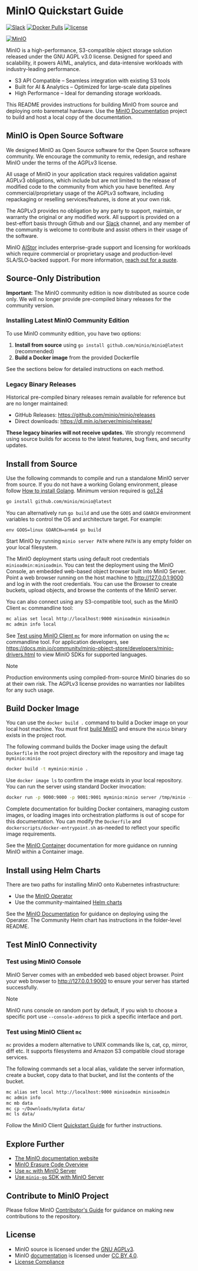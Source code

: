 # MinIO Quickstart Guide

[![Slack](https://slack.min.io/slack?type=svg)](https://slack.min.io) [![Docker Pulls](https://img.shields.io/docker/pulls/minio/minio.svg?maxAge=604800)](https://hub.docker.com/r/minio/minio/) [![license](https://img.shields.io/badge/license-AGPL%20V3-blue)](https://github.com/minio/minio/blob/master/LICENSE)

[![MinIO](https://raw.githubusercontent.com/minio/minio/master/.github/logo.svg?sanitize=true)](https://min.io)

MinIO is a high-performance, S3-compatible object storage solution released under the GNU AGPL v3.0 license.
Designed for speed and scalability, it powers AI/ML, analytics, and data-intensive workloads with industry-leading performance.

- S3 API Compatible – Seamless integration with existing S3 tools
- Built for AI & Analytics – Optimized for large-scale data pipelines
- High Performance – Ideal for demanding storage workloads.

This README provides instructions for building MinIO from source and deploying onto baremetal hardware.
Use the [MinIO Documentation](https://github.com/minio/docs) project to build and host a local copy of the documentation.

## MinIO is Open Source Software

We designed MinIO as Open Source software for the Open Source software community. We encourage the community to remix, redesign, and reshare MinIO under the terms of the AGPLv3 license.

All usage of MinIO in your application stack requires validation against AGPLv3 obligations, which include but are not limited to the release of modified code to the community from which you have benefited. Any commercial/proprietary usage of the AGPLv3 software, including repackaging or reselling services/features, is done at your own risk.

The AGPLv3 provides no obligation by any party to support, maintain, or warranty the original or any modified work.
All support is provided on a best-effort basis through Github and our [Slack](https//slack.min.io) channel, and any member of the community is welcome to contribute and assist others in their usage of the software.

MinIO [AIStor](https://www.min.io/product/aistor) includes enterprise-grade support and licensing for workloads which require commercial or proprietary usage and production-level SLA/SLO-backed support. For more information, [reach out for a quote](https://min.io/pricing).

## Source-Only Distribution

**Important:** The MinIO community edition is now distributed as source code only. We will no longer provide pre-compiled binary releases for the community version.

### Installing Latest MinIO Community Edition

To use MinIO community edition, you have two options:

1. **Install from source** using `go install github.com/minio/minio@latest` (recommended)
2. **Build a Docker image** from the provided Dockerfile

See the sections below for detailed instructions on each method.

### Legacy Binary Releases

Historical pre-compiled binary releases remain available for reference but are no longer maintained:
- GitHub Releases: https://github.com/minio/minio/releases
- Direct downloads: https://dl.min.io/server/minio/release/

**These legacy binaries will not receive updates.** We strongly recommend using source builds for access to the latest features, bug fixes, and security updates.

## Install from Source

Use the following commands to compile and run a standalone MinIO server from source.
If you do not have a working Golang environment, please follow [How to install Golang](https://golang.org/doc/install). Minimum version required is [go1.24](https://golang.org/dl/#stable)

```sh
go install github.com/minio/minio@latest
```

You can alternatively run `go build` and use the `GOOS` and `GOARCH` environment variables to control the OS and architecture target.
For example:

```
env GOOS=linux GOARCH=arm64 go build
```

Start MinIO by running `minio server PATH` where `PATH` is any empty folder on your local filesystem.

The MinIO deployment starts using default root credentials `minioadmin:minioadmin`.
You can test the deployment using the MinIO Console, an embedded web-based object browser built into MinIO Server.
Point a web browser running on the host machine to <http://127.0.0.1:9000> and log in with the root credentials.
You can use the Browser to create buckets, upload objects, and browse the contents of the MinIO server.

You can also connect using any S3-compatible tool, such as the MinIO Client `mc` commandline tool:

```sh
mc alias set local http://localhost:9000 minioadmin minioadmin
mc admin info local
```

See [Test using MinIO Client `mc`](#test-using-minio-client-mc) for more information on using the `mc` commandline tool.
For application developers, see <https://docs.min.io/community/minio-object-store/developers/minio-drivers.html> to view MinIO SDKs for supported languages.

> [!NOTE]
> Production environments using compiled-from-source MinIO binaries do so at their own risk.
> The AGPLv3 license provides no warranties nor liabilites for any such usage.

## Build Docker Image

You can use the `docker build .` command to build a Docker image on your local host machine.
You must first [build MinIO](#install-from-source) and ensure the `minio` binary exists in the project root.

The following command builds the Docker image using the default `Dockerfile` in the root project directory with the repository and image tag `myminio:minio`

```sh
docker build -t myminio:minio .
```

Use `docker image ls` to confirm the image exists in your local repository.
You can run the server using standard Docker invocation:

```sh
docker run -p 9000:9000 -p 9001:9001 myminio:minio server /tmp/minio --console-address :9001
```

Complete documentation for building Docker containers, managing custom images, or loading images into orchestration platforms is out of scope for this documentation.
You can modify the `Dockerfile` and `dockerscripts/docker-entrypoint.sh` as-needed to reflect your specific image requirements.

See the [MinIO Container](https://docs.min.io/community/minio-object-store/operations/deployments/baremetal-deploy-minio-as-a-container.html#deploy-minio-container) documentation for more guidance on running MinIO within a Container image.

## Install using Helm Charts

There are two paths for installing MinIO onto Kubernetes infrastructure:

- Use the [MinIO Operator](https://github.com/minio/operator)
- Use the community-maintained [Helm charts](https://github.com/minio/minio/tree/master/helm/minio)

See the [MinIO Documentation](https://docs.min.io/community/minio-object-store/operations/deployments/kubernetes.html) for guidance on deploying using the Operator.
The Community Helm chart has instructions in the folder-level README.

## Test MinIO Connectivity

### Test using MinIO Console

MinIO Server comes with an embedded web based object browser.
Point your web browser to <http://127.0.0.1:9000> to ensure your server has started successfully.

> [!NOTE]
> MinIO runs console on random port by default, if you wish to choose a specific port use `--console-address` to pick a specific interface and port.

### Test using MinIO Client `mc`

`mc` provides a modern alternative to UNIX commands like ls, cat, cp, mirror, diff etc. It supports filesystems and Amazon S3 compatible cloud storage services.

The following commands set a local alias, validate the server information, create a bucket, copy data to that bucket, and list the contents of the bucket.

```sh
mc alias set local http://localhost:9000 minioadmin minioadmin
mc admin info
mc mb data
mc cp ~/Downloads/mydata data/
mc ls data/
```

Follow the MinIO Client [Quickstart Guide](https://docs.min.io/community/minio-object-store/reference/minio-mc.html#quickstart) for further instructions.

## Explore Further

- [The MinIO documentation website](https://docs.min.io/community/minio-object-store/index.html)
- [MinIO Erasure Code Overview](https://docs.min.io/community/minio-object-store/operations/concepts/erasure-coding.html)
- [Use `mc` with MinIO Server](https://docs.min.io/community/minio-object-store/reference/minio-mc.html)
- [Use `minio-go` SDK with MinIO Server](https://docs.min.io/community/minio-object-store/developers/go/minio-go.html)

## Contribute to MinIO Project

Please follow MinIO [Contributor's Guide](https://github.com/minio/minio/blob/master/CONTRIBUTING.md) for guidance on making new contributions to the repository.

## License

- MinIO source is licensed under the [GNU AGPLv3](https://github.com/minio/minio/blob/master/LICENSE).
- MinIO [documentation](https://github.com/minio/minio/tree/master/docs) is licensed under [CC BY 4.0](https://creativecommons.org/licenses/by/4.0/).
- [License Compliance](https://github.com/minio/minio/blob/master/COMPLIANCE.md)
